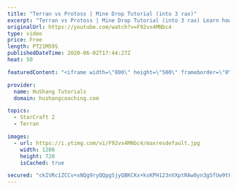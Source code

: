```yaml
---
title: "Terran vs Protoss | Mine Drop Tutorial (into 3 rax)"
excerpt: "Terran vs Protoss | Mine Drop Tutorial (into 3 rax) Learn how to start dominating Protoss players with one of the most standard builds in TvP. In this guide you'll learn how to begin with a mine drop to put on some pressure with the possibility of dealing game ending damage and then transition into a"
originalUrl: https://youtube.com/watch?v=F92vx4MNbc4
type: video
price: Free
length: PT21M59S
publishedDateTime: 2020-06-02T17:44:27Z
heat: 50

featuredContent: "<iframe width=\"800\" height=\"500\" frameborder=\"0\" src=\"https://www.youtube.com/embed/F92vx4MNbc4\" allow=\"accelerometer; autoplay; encrypted-media; gyroscope; picture-in-picture\" allowfullscreen></iframe>"

provider:
  name: HuShang Tutorials
  domain: hushangcoaching.com

topics:
  - StarCraft 2
  - Terran

images:
  - url: https://i.ytimg.com/vi/F92vx4MNbc4/maxresdefault.jpg
    width: 1280
    height: 720
    isCached: true

secured: "ckIVRc1ZCCv+xNQg9ryQQpgSjyQBKCKx+ksKPH123nVXptRAw0yn3g5fUw9tFOeU0W+ekqL7f5RVSt5TK/EaHP2aJD8CuWEAOLmIaBgOeIbCT6eauFGhsvCo/FluM2Aq21ZsVd80nHGbTa50yh1o+zxi1g0CczU1B1u52hgoXzd3MWoPx4OBJZNS+J2OQOoKlNGUD8rIzRhVtN5Qq73v81KdaIuP9Cm7dRYNtvkXwf4sm3XcqQBpyxxm3YP0WJ4Z2pxPLszDvq6VpRrTC/j1F7G310FrLsp0AXzUnv4L1f/kYk5OKrZAKy49k9YfmoRAQW/PK0ZX8hBcJ8y4YkgwjvsQ+otKVETS1nXuecQmy0g4tvhLLVVNJrqmOg70J7lDKmEpZSofHIwDvcK+DLaAXRuQcW49v/pxmKm/+73ZGiM=;B1G6EW1z67ELMnIS6fSCuw=="
---
```


